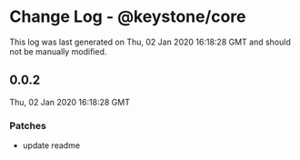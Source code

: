 # Change Log - @keystone/core

This log was last generated on Thu, 02 Jan 2020 16:18:28 GMT and should not be manually modified.

## 0.0.2
Thu, 02 Jan 2020 16:18:28 GMT

### Patches

- update readme

